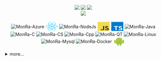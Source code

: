 <!--Hello
<h2><img src="https://emojis.slackmojis.com/emojis/images/1531849430/4246/blob-sunglasses.gif?1531849430" width="30"/> Hi There👋 , I'm MonRá! <img src="https://media.giphy.com/media/12oufCB0MyZ1Go/giphy.gif" width="50"><img src="https://i.giphy.com/9KawrQzIwdAYg.webp" width="50"></h2>
-->

<div>
  </p>
  <div align="center">
   <a href="https://www.facebook.com/ramon.chaib" target="_blank"><img src="https://img.shields.io/badge/-Facebook-%230077B5?style=for-the-badge&logo=facebook&logoColor=white" target="_blank"></a> 
  <a href="https://www.instagram.com/monrapps/" target="_blank"><img src="https://img.shields.io/badge/-Instagram-%23E4405F?style=for-the-badge&logo=instagram&logoColor=white" target="_blank"></a>
  <a href="https://www.linkedin.com/in/ramon-chaib-27007635/" target="_blank"><img src="https://img.shields.io/badge/-LinkedIn-%230077B5?style=for-the-badge&logo=linkedin&logoColor=white" target="_blank"></a>   
</div>

<div align="center">
  <img src="https://i.giphy.com/MM0Jrc8BHKx3y.webp">
</div>
  
 <div style="display: inline_block" align="center"><br>
  <img align="center" alt="MonRa-Azure" height="30" width="40" src="https://cdn.jsdelivr.net/gh/devicons/devicon/icons/azure/azure-original.svg">
  <img align="center" alt="MonRa-React" height="30" width="40" src="https://raw.githubusercontent.com/devicons/devicon/master/icons/react/react-original.svg">
  <img align="center" alt="MonRa-NodeJs" height="30" width="40" src="https://cdn.jsdelivr.net/gh/devicons/devicon/icons/nodejs/nodejs-original.svg">
  <img align="center" alt="MonRa-Js" height="30" width="40" src="https://raw.githubusercontent.com/devicons/devicon/master/icons/javascript/javascript-original.svg">     <img align="center" alt="MonRa-Ts" height="30" width="40" src="https://raw.githubusercontent.com/devicons/devicon/master/icons/typescript/typescript-original.svg">
  <img align="center" alt="MonRa-Java" height="30" width="40" src="https://cdn.jsdelivr.net/gh/devicons/devicon/icons/java/java-original.svg">
  <img align="center" alt="MonRa-C" height="30" width="40" src="https://cdn.jsdelivr.net/gh/devicons/devicon/icons/c/c-original.svg">
  <img align="center" alt="MonRa-CS" height="30" width="40" src="https://cdn.jsdelivr.net/gh/devicons/devicon/icons/csharp/csharp-original.svg">
  <img align="center" alt="MonRa-Cpp" height="30" width="40" src="https://cdn.jsdelivr.net/gh/devicons/devicon/icons/cplusplus/cplusplus-original.svg">
  <img align="center" alt="MonRa-QT" height="30" width="40" src="https://cdn.jsdelivr.net/gh/devicons/devicon/icons/qt/qt-original.svg">
  <img align="center" alt="MonRa-Linux" height="30" width="40" src="https://cdn.jsdelivr.net/gh/devicons/devicon/icons/linux/linux-original.svg">
  <img align="center" alt="MonRa-Mysql" height="30" width="40" src="https://cdn.jsdelivr.net/gh/devicons/devicon/icons/mysql/mysql-original.svg">
  <img align="center" alt="MonRa-Docker" height="30" width="40" src="https://cdn.jsdelivr.net/gh/devicons/devicon/icons/docker/docker-original.svg">  
  <img align="center" alt="MonRa-Android" height="30" width="40" src="https://github.com/devicons/devicon/blob/master/icons/android/android-original.svg">
  
</div>
</a>

</br>
<!--
[![github activity graph](https://activity-graph.herokuapp.com/graph?username=monrapps&theme=chartreuse-dark)](https://github.com/monrapps/)
-->
<div>
<details>
      <summary>more...</summary>
      
<!--
### <img src="https://media.giphy.com/media/VgCDAzcKvsR6OM0uWg/giphy.gif" width="50"> A little more about me...  

```javascript
const monra = {
    pronouns: "He" | "Him",
    code: ["any"],
    askMeAbout: ["any"],
    technologies: {
        backEnd: {
            js: ["any"],
        },
        mobileApp: {
            native: ["Android Development"]
        },
        devOps: ["AWS", "Docker🐳", "Route53", "Nginx"],
        databases: ["mongo", "MySql", "sqlite"],
        misc: ["Firebase", "Socket.IO", "selenium", "open-cv", "php", "SuiteApp"]
    },
    architecture: ["Serverless Architecture", "Progressive web applications", "Single page applications"],
    currentFocus: "Building Robots to ease opertations",
    funFact: "There are two ways to write error-free programs; only the third one works"
};
```
-->

---
<!--START_SECTION:waka-->
![Code Time](http://img.shields.io/badge/Code%20Time-1%2C354%20hrs%2024%20mins-blue)

![Profile Views](http://img.shields.io/badge/Profile%20Views-0-blue)

![Lines of code](https://img.shields.io/badge/From%20Hello%20World%20I%27ve%20Written-4.9%20million%20lines%20of%20code-blue)

**🐱 My GitHub Data** 

> 📦 77.2 kB Used in GitHub's Storage 
 > 
> 🏆 4,890 Contributions in the Year 2025
 > 
> 🚫 Not Opted to Hire
 > 
> 📜 25 Public Repositories 
 > 
> 🔑 23 Private Repositories 
 > 
**I'm an Early 🐤** 

```text
🌞 Morning                9634 commits        ████████░░░░░░░░░░░░░░░░░   31.40 % 
🌆 Daytime                12834 commits       ██████████░░░░░░░░░░░░░░░   41.82 % 
🌃 Evening                4253 commits        ███░░░░░░░░░░░░░░░░░░░░░░   13.86 % 
🌙 Night                  3964 commits        ███░░░░░░░░░░░░░░░░░░░░░░   12.92 % 
```
📅 **I'm Most Productive on Thursday** 

```text
Monday                   5622 commits        █████░░░░░░░░░░░░░░░░░░░░   18.32 % 
Tuesday                  5765 commits        █████░░░░░░░░░░░░░░░░░░░░   18.79 % 
Wednesday                5881 commits        █████░░░░░░░░░░░░░░░░░░░░   19.17 % 
Thursday                 6615 commits        █████░░░░░░░░░░░░░░░░░░░░   21.56 % 
Friday                   4241 commits        ███░░░░░░░░░░░░░░░░░░░░░░   13.82 % 
Saturday                 1475 commits        █░░░░░░░░░░░░░░░░░░░░░░░░   04.81 % 
Sunday                   1086 commits        █░░░░░░░░░░░░░░░░░░░░░░░░   03.54 % 
```


📊 **This Week I Spent My Time On** 

```text
🕑︎ Time Zone: America/Sao_Paulo

💬 Programming Languages: 
Other                    5 hrs 6 mins        █████████████░░░░░░░░░░░░   51.70 % 
Bash                     1 hr 35 mins        ████░░░░░░░░░░░░░░░░░░░░░   16.03 % 
Devicetree               57 mins             ██░░░░░░░░░░░░░░░░░░░░░░░   09.73 % 
Markdown                 35 mins             █░░░░░░░░░░░░░░░░░░░░░░░░   05.99 % 
Python                   19 mins             █░░░░░░░░░░░░░░░░░░░░░░░░   03.28 % 

🔥 Editors: 
Cursor                   9 hrs 53 mins       █████████████████████████   100.00 % 

🐱‍💻 Projects: 
gww-v6i                  6 hrs 19 mins       ████████████████░░░░░░░░░   64.01 % 
kernel                   2 hrs 21 mins       ██████░░░░░░░░░░░░░░░░░░░   23.92 % 
godaddy-cert-updater     25 mins             █░░░░░░░░░░░░░░░░░░░░░░░░   04.26 % 
nlm-gww-watcher          18 mins             █░░░░░░░░░░░░░░░░░░░░░░░░   03.19 % 
gww-v6i_jiga             9 mins              ░░░░░░░░░░░░░░░░░░░░░░░░░   01.58 % 

💻 Operating System: 
WSL                      9 hrs 53 mins       █████████████████████████   100.00 % 
```

**I Mostly Code in C++** 

```text
C                        17 repos            ████░░░░░░░░░░░░░░░░░░░░░   17.71 % 
Python                   14 repos            ████░░░░░░░░░░░░░░░░░░░░░   14.58 % 
JavaScript               10 repos            ███░░░░░░░░░░░░░░░░░░░░░░   10.42 % 
Shell                    7 repos             ██░░░░░░░░░░░░░░░░░░░░░░░   07.29 % 
HTML                     6 repos             ██░░░░░░░░░░░░░░░░░░░░░░░   06.25 % 
```



**Timeline**

![Lines of Code chart](https://raw.githubusercontent.com/monrapps/monrapps/master/assets/bar_graph.png)


 Last Updated on 18/10/2025 06:54:31 UTC
<!--END_SECTION:waka-->

